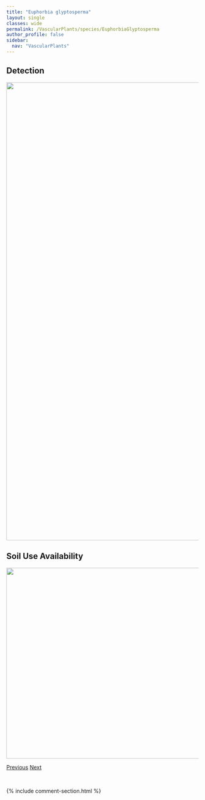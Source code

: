 ```yaml
---
title: "Euphorbia glyptosperma"
layout: single
classes: wide
permalink: /VascularPlants/species/EuphorbiaGlyptosperma
author_profile: false
sidebar:
  nav: "VascularPlants"
---
```


<h2>Detection</h2>

<a href="https://drive.google.com/uc?export=view&id=1ufFpUdPc3GuBctwp6xzbtnkLw5T1UC9u">
<img src="https://drive.google.com/uc?export=view&id=1ufFpUdPc3GuBctwp6xzbtnkLw5T1UC9u" height = "1200" width = "800">
</a>


<h2>Soil Use Availability</h2>

<a href="https://drive.google.com/uc?export=view&id=1HvTywD4D9QR0O4MpfMOq8pUMoQoRYjTc">
<img src="https://drive.google.com/uc?export=view&id=1HvTywD4D9QR0O4MpfMOq8pUMoQoRYjTc" height = "500" width = "1000">
</a>


<a href="/DevelopmentWebsite/VascularPlants/species/EscobariaVivipara" class="pagination--pager" title="Escobaria vivipara">Previous</a> <a href="/DevelopmentWebsite/VascularPlants/species/EuphorbiaSerpyllifolia" class="pagination--pager" title="Euphorbia serpyllifolia">Next</a>

<p>&nbsp;</p>

{% include comment-section.html %}
